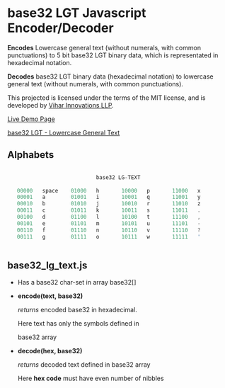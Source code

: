 base32 LGT Javascript Encoder/Decoder
==============

**Encodes** Lowercase general text (without numerals, with common punctuations) to 5 bit base32 LGT binary data, which is representated in hexadecimal notation.

**Decodes** base32 LGT binary data (hexadecimal notation) to lowercase general text (without numerals, with common punctuations).

This projected is licensed under the terms of the MIT license, and is developed by [Vihar Innovations LLP](https://viharinnovations.com/).

[Live Demo Page](https://viharinnovations.com/base32LGT/)

[base32 LGT - Lowercase General Text](https://viharinnovations.com/base32LGT/base32LGT.pdf)

Alphabets
--------------
```javascript

							base32 LG-TEXT
					    
   00000   space    01000   h       10000   p       11000   x
   00001   a        01001   i       10001   q       11001   y
   00010   b        01010   j       10010   r       11010   z
   00011   c        01011   k       10011   s       11011   .
   00100   d        01100   l       10100   t       11100   ,
   00101   e        01101   m       10101   u       11101   -
   00110   f        01110   n       10110   v       11110   ?
   00111   g        01111   o       10111   w       11111   '
   
```

base32_lg_text.js
--------------


* Has a base32 char-set in array base32[]


* **encode(text, base32)** 

  *returns* encoded base32 in hexadecimal.
  
  Here text has only the symbols defined in
  
  base32 array
  
  
* **decode(hex, base32)**

	*returns* decoded text defined in base32 array

	Here **hex code** must have even number
  	of nibbles

